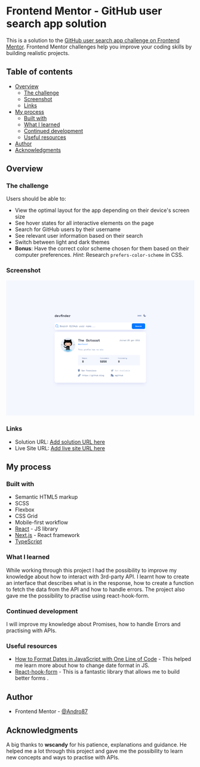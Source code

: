 # Frontend Mentor - GitHub user search app solution

This is a solution to the [GitHub user search app challenge on Frontend Mentor](https://www.frontendmentor.io/challenges/github-user-search-app-Q09YOgaH6). Frontend Mentor challenges help you improve your coding skills by building realistic projects.

## Table of contents

-   [Overview](#overview)
    -   [The challenge](#the-challenge)
    -   [Screenshot](#screenshot)
    -   [Links](#links)
-   [My process](#my-process)
    -   [Built with](#built-with)
    -   [What I learned](#what-i-learned)
    -   [Continued development](#continued-development)
    -   [Useful resources](#useful-resources)
-   [Author](#author)
-   [Acknowledgments](#acknowledgments)

## Overview

### The challenge

Users should be able to:

-   View the optimal layout for the app depending on their device's screen size
-   See hover states for all interactive elements on the page
-   Search for GitHub users by their username
-   See relevant user information based on their search
-   Switch between light and dark themes
-   **Bonus**: Have the correct color scheme chosen for them based on their computer preferences. _Hint_: Research `prefers-color-scheme` in CSS.

### Screenshot

![GitHub user search app solution](./public/images/screenshot.png)

### Links

-   Solution URL: [Add solution URL here](https://github.com/Andro87/github-user-search-app-project.git)
-   Live Site URL: [Add live site URL here](https://github-user-search-app-project.vercel.app/)

## My process

### Built with

-   Semantic HTML5 markup
-   SCSS
-   Flexbox
-   CSS Grid
-   Mobile-first workflow
-   [React](https://reactjs.org/) - JS library
-   [Next.js](https://nextjs.org/) - React framework
-   [TypeScript](https://www.typescriptlang.org/)

### What I learned

While working through this project I had the possibility to improve my knowledge about how to interact with 3rd-party API.
I learnt how to create an interface that describes what is in the response, how to create a function to fetch the data from the API and how to handle errors.
The project also gave me the possibility to practise using react-hook-form.

### Continued development

I will improve my knowledge about Promises, how to handle Errors and practising with APIs.

### Useful resources

-   [How to Format Dates in JavaScript with One Line of Code](https://www.freecodecamp.org/news/how-to-format-dates-in-javascript/) - This helped me learn more about how to change date format in JS.
-   [React-hook-form](https://react-hook-form.com/get-started#Registerfields) - This is a fantastic library that allows me to build better forms .

## Author

-   Frontend Mentor - [@Andro87](https://www.frontendmentor.io/profile/Andro87)

## Acknowledgments

A big thanks to **wscandy** for his patience, explanations and guidance. He helped me a lot through this project and gave me the possibility to learn new concepts and ways to practise with APIs.
